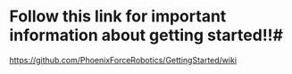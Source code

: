 # Follow this link for important information about getting started!!#

https://github.com/PhoenixForceRobotics/GettingStarted/wiki
